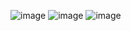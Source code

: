 ![image](https://github.com/user-attachments/assets/3b139cd2-8604-416e-9fa9-66bfc88a8c7d)
![image](https://github.com/user-attachments/assets/ab1780f1-a58a-4dd8-a1fd-6c0322db4fc7)
![image](https://github.com/user-attachments/assets/d743e90d-f0a1-428c-b416-8315bb531839)
